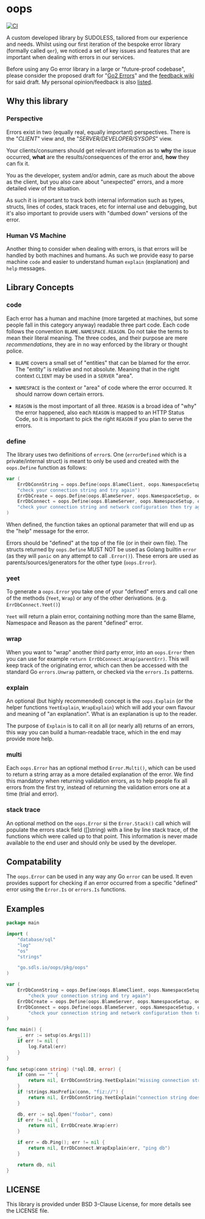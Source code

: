 # oops

[![CI](https://github.com/sudoless/oops/actions/workflows/ci.yaml/badge.svg)](https://github.com/sudoless/oops/actions/workflows/ci.yaml)

A custom developed library by SUDOLESS, tailored from our experience and needs.
Whilst using our first iteration of the bespoke error library (formally called `qer`), we noticed
a set of key issues and features that are important when dealing with errors in our services.

Before using any Go error library in a large or "future-proof codebase", please consider the proposed draft for
"[Go2 Errors](https://go.googlesource.com/proposal/+/master/design/go2draft.md)" and the
[feedback wiki](https://github.com/golang/go/wiki/Go2ErrorHandlingFeedback) for said draft. My personal opinion/feedback
is also [listed](https://gist.github.com/cpl/54ed073e20f03fb6f95257037d311420).

## Why this library

### Perspective

Errors exist in two (equally real, equally important) perspectives. There is the "_CLIENT_" view and,
the "_SERVER/DEVELOPER/SYSOPS_" view.

Your clients/consumers should get relevant information as to **why**
the issue occurred, **what** are the results/consequences of the error and, **how** they can fix it.

You as the developer, system and/or admin, care as much about the above as the client, but you also care
about "unexpected" errors, and a more detailed view of the situation.

As such it is important to track  both internal information such as types, structs, lines of codes,
stack traces, etc for internal use and debugging, but it's also important to provide users with
"dumbed down" versions of the error.

### Human VS Machine

Another thing to consider when dealing with errors, is that errors will be handled by both machines and
humans. As such we provide easy to parse machine `code` and easier to understand human `explain`
(explanation) and `help` messages.

## Library Concepts

### code

Each error has a human and machine (more targeted at machines, but some people fall in this category anyway)
readable three part code. Each code follows the convention `BLAME.NAMESPACE.REASON`. Do not take the terms
to mean their literal meaning. The three codes, and their purpose are mere _recommendations_, they are in
no way enforced by the library or thought police.

* `BLAME` covers a small set of "entities" that can be blamed for the error. The "entity" is relative
and not absolute. Meaning that in the right context `CLIENT` may be used in a `SERVER` "area".

* `NAMESPACE` is the context or "area" of code where the error occurred. It should narrow down certain errors.

* `REASON` is the most important of all three. `REASON` is a broad idea of "why" the error happened, also each `REASON`
is mapped to an HTTP Status Code, so it is important to pick the right `REASON` if you plan to serve the errors.

### define

The library uses two definitions of `error`s. One (`errorDefined` which is a private/internal struct) is meant to only
be used and created with the `oops.Define` function as follows:

```go
var (
    ErrDbConnString = oops.Define(oops.BlameClient, oops.NamespaceSetup, oops.ReasonRequestBad,
    "check your connection string and try again")
    ErrDbCreate = oops.Define(oops.BlameServer, oops.NamespaceSetup, oops.ReasonInternal)
    ErrDbConnect = oops.Define(oops.BlameServer, oops.NamespaceSetup, oops.ReasonConnection,
    "check your connection string and network configuration then try again")
)
```

When defined, the function takes an optional parameter that will end up as the "help" message for the error.

Errors should be "defined" at the top of the file (or in their own file). The structs returned by `oops.Define` MUST NOT
be used as Golang builtin `error` (as they will `panic` on any attempt to call `.Error()`). These errors are used as
parents/sources/generators for the other type (`oops.Error`).

### yeet

To generate a `oops.Error` you take one of your "defined" errors and call one of the methods (`Yeet`, `Wrap`) or any
of the other derivations. (e.g. `ErrDbConnect.Yeet()`)

`Yeet` will return a plain error, containing nothing more than the same Blame, Namespace and Reason as the parent
"defined" error.

### wrap

When you want to "wrap" another third party error, into an `oops.Error` then you can use for example
`return ErrDbConnect.Wrap(parentErr)`. This will keep track of the originating error, which can then be accessed with
the standard Go `errors.Unwrap` pattern, or checked via the `errors.Is` patterns.

### explain

An optional (but highly recommended) concept is the `oops.Explain` (or the helper functions `YeetExplain`, `WrapExplain`)
which will add your own flavour and meaning of "an explanation". What is an explanation is up to the reader.

The purpose of `Explain` is to call it on all (or nearly all) returns of an errors, this way you can build a
human-readable trace, which in the end may provide more help.

### multi

Each `oops.Error` has an optional method `Error.Multi()`, which can be used to return a string array as a more detailed
explanation of the error. We find this mandatory when returning validation errors, as to help people fix all errors
from the first try, instead of returning the validation errors one at a time (trial and error).

### stack trace

An optional method on the `oops.Error` si the `Error.Stack()` call which will populate the errors stack field ([]string)
with a line by line stack trace, of the functions which were called up to that point. This information is never made
available to the end user and should only be used by the developer.

## Compatability

The `oops.Error` can be used in any way any Go `error` can be used. It even provides support for checking if an error
occurred from a specific "defined" error using the `Error.Is` or `errors.Is` functions.

## Examples

```go
package main

import (
	"database/sql"
	"log"
	"os"
	"strings"

	"go.sdls.io/oops/pkg/oops"
)

var (
	ErrDbConnString = oops.Define(oops.BlameClient, oops.NamespaceSetup, oops.ReasonRequestBad,
		"check your connection string and try again")
	ErrDbCreate = oops.Define(oops.BlameServer, oops.NamespaceSetup, oops.ReasonInternal)
	ErrDbConnect = oops.Define(oops.BlameServer, oops.NamespaceSetup, oops.ReasonConnection,
		"check your connection string and network configuration then try again")
)

func main() {
	_, err := setup(os.Args[1])
	if err != nil {
		log.Fatal(err)
	}
}

func setup(conn string) (*sql.DB, error) {
	if conn == "" {
		return nil, ErrDbConnString.YeetExplain("missing connection string")
	}
	if !strings.HasPrefix(conn, "fiz://") {
		return nil, ErrDbConnString.YeetExplain("connection string does not use fiz:// protocol")
    }

    db, err := sql.Open("foobar", conn)
	if err != nil {
		return nil, ErrDbCreate.Wrap(err)
	}

	if err = db.Ping(); err != nil {
		return nil, ErrDbConnect.WrapExplain(err, "ping db")
	}

	return db, nil
}
```






## LICENSE

This library is provided under BSD 3-Clause License, for more details see the LICENSE file.

